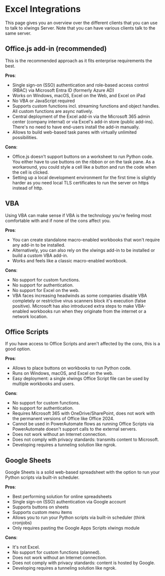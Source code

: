 # Excel Integrations

This page gives you an overview over the different clients that you can use to talk to xlwings Server. Note that you can have various clients talk to the same server.

## Office.js add-in (recommended)

This is the recommended approach as it fits enterprise requirements the best.

**Pros**:

- Single sign-on (SSO) authentication and role-based access control (RBAC) via Microsoft Entra ID (formerly Azure AD)
- Works on Windows, macOS, Excel on the Web, and Excel on iPad
- No VBA or JavaScript required
- Supports custom functions incl. streaming functions and object handles. All custom functions are async natively.
- Central deployment of the Excel add-in via the Microsoft 365 admin center (company internal) or via Excel's add-in store (public add-ins). There's no need to have end-users install the add-in manually.
- Allows to build web-based task panes with virtually unlimited possibilities.

**Cons**:

- Office.js doesn't support buttons on a worksheet to run Python code. You either have to use buttons on the ribbon or on the task pane. As a workaround, you could style a cell like a button and run the code when the cell is clicked.
- Setting up a local development environment for the first time is slightly harder as you need local TLS certificates to run the server on https instead of http.

## VBA

Using VBA can make sense if VBA is the technology you're feeling most comfortable with and if none of the cons affect you.

**Pros**:

- You can create standalone macro-enabled workbooks that won't require any add-in to be installed.
- Alternatively, you can also rely on the xlwings add-in to be installed or build a custom VBA add-in.
- Works and feels like a classic macro-enabled workbook.

**Cons**:

- No support for custom functions.
- No support for authentication.
- No support for Excel on the web.
- VBA faces increasing headwinds as some companies disable VBA completely or restrictive virus scanners block it's execution (false positive). Microsoft has also introduced extra steps to make VBA-enabled workbooks run when they originate from the internet or a network location.

## Office Scripts

If you have access to Office Scripts and aren't affected by the cons, this is a good option.

**Pros**:

- Allows to place buttons on workbooks to run Python code.
- Runs on Windows, macOS, and Excel on the web.
- Easy deployment: a single xlwings Office Script file can be used by multiple workbooks and users.

**Cons**:

- No support for custom functions.
- No support for authentication.
- Requires Microsoft 365 with OneDrive/SharePoint, does not work with the permanent versions of Office like Office 2024.
- Cannot be used in PowerAutomate flows as running Office Scripts via PowerAutomate doesn't support calls to the external servers.
- Does not work without an Internet connection.
- Does not comply with privacy standards: transmits content to Microsoft.
- Developing requires a tunneling solution like ngrok.

## Google Sheets

Google Sheets is a solid web-based spreadsheet with the option to run your Python scripts via built-in scheduler.

**Pros**:

- Best performing solution for online spreadsheets
- Single sign-on (SSO) authentication via Google account
- Supports buttons on sheets
- Supports custom menu items
- Allows you to run your Python scripts via built-in scheduler (think cronjobs)
- Only requires pasting the Google Apps Scripts xlwings module

**Cons**:

- It's not Excel.
- No support for custom functions (planned).
- Does not work without an Internet connection.
- Does not comply with privacy standards: content is hosted by Google.
- Developing requires a tunneling solution like ngrok.
